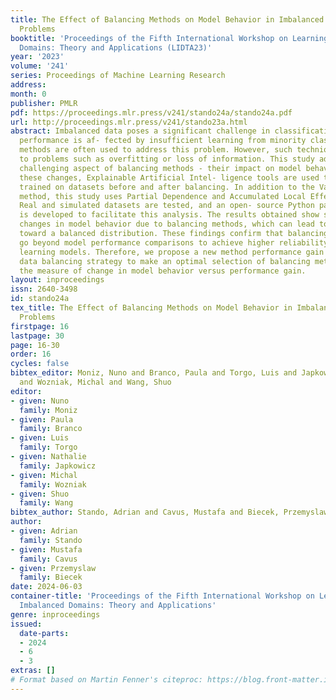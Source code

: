```yaml
---
title: The Effect of Balancing Methods on Model Behavior in Imbalanced Classification
  Problems
booktitle: 'Proceedings of the Fifth International Workshop on Learning with Imbalanced
  Domains: Theory and Applications (LIDTA23)'
year: '2023'
volume: '241'
series: Proceedings of Machine Learning Research
address:
month: 0
publisher: PMLR
pdf: https://proceedings.mlr.press/v241/stando24a/stando24a.pdf
url: http://proceedings.mlr.press/v241/stando23a.html
abstract: Imbalanced data poses a significant challenge in classification as model
  performance is af- fected by insufficient learning from minority classes. Balancing
  methods are often used to address this problem. However, such techniques can lead
  to problems such as overfitting or loss of information. This study addresses a more
  challenging aspect of balancing methods - their impact on model behavior. To capture
  these changes, Explainable Artificial Intel- ligence tools are used to compare models
  trained on datasets before and after balancing. In addition to the Variable Importance
  method, this study uses Partial Dependence and Accumulated Local Effects profiles.
  Real and simulated datasets are tested, and an open- source Python package edgaro
  is developed to facilitate this analysis. The results obtained show significant
  changes in model behavior due to balancing methods, which can lead to biased models
  toward a balanced distribution. These findings confirm that balancing analysis should
  go beyond model performance comparisons to achieve higher reliability of machine
  learning models. Therefore, we propose a new method performance gain plot for informed
  data balancing strategy to make an optimal selection of balancing method by analyzing
  the measure of change in model behavior versus performance gain.
layout: inproceedings
issn: 2640-3498
id: stando24a
tex_title: The Effect of Balancing Methods on Model Behavior in Imbalanced Classification
  Problems
firstpage: 16
lastpage: 30
page: 16-30
order: 16
cycles: false
bibtex_editor: Moniz, Nuno and Branco, Paula and Torgo, Luis and Japkowicz, Nathalie
  and Wozniak, Michal and Wang, Shuo
editor:
- given: Nuno
  family: Moniz
- given: Paula
  family: Branco
- given: Luis
  family: Torgo
- given: Nathalie
  family: Japkowicz
- given: Michal
  family: Wozniak
- given: Shuo
  family: Wang
bibtex_author: Stando, Adrian and Cavus, Mustafa and Biecek, Przemyslaw
author:
- given: Adrian
  family: Stando
- given: Mustafa
  family: Cavus
- given: Przemyslaw
  family: Biecek
date: 2024-06-03
container-title: 'Proceedings of the Fifth International Workshop on Learning with
  Imbalanced Domains: Theory and Applications'
genre: inproceedings
issued:
  date-parts:
  - 2024
  - 6
  - 3
extras: []
# Format based on Martin Fenner's citeproc: https://blog.front-matter.io/posts/citeproc-yaml-for-bibliographies/
---
```

